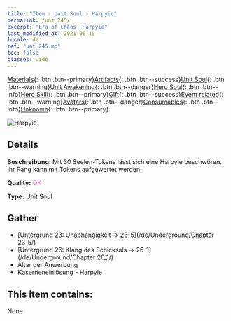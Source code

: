 ```yaml
---
title: "Item - Unit Soul - Harpyie"
permalink: /unt_245/
excerpt: "Era of Chaos  Harpyie"
last_modified_at: 2021-06-15
locale: de
ref: "unt_245.md"
toc: false
classes: wide
---
```

 [Materials](/ItemsDE/){: .btn .btn--primary}[Artifacts](/ItemsDE/Artifacts/){: .btn .btn--success}[Unit Soul](/ItemsDE/UnitSoul/){: .btn .btn--warning}[Unit Awakening](/ItemsDE/UnitAwakening/){: .btn .btn--danger}[Hero Soul](/ItemsDE/HeroSoul/){: .btn .btn--info}[Hero Skill](/ItemsDE/HeroSkill/){: .btn .btn--primary}[Gift](/ItemsDE/Gift/){: .btn .btn--success}[Event related](/ItemsDE/Events/){: .btn .btn--warning}[Avatars](/ItemsDE/Avatars/){: .btn .btn--danger}[Consumables](/ItemsDE/Consumables/){: .btn .btn--info}[Unknown](/ItemsDE/Unknown/){: .btn .btn--primary}

 ![Harpyie](/images/u/ti_yingshenren.jpg)

## Details
 **Beschreibung:** Mit 30 Seelen-Tokens lässt sich eine Harpyie beschwören. Ihr Rang kann mit Tokens aufgewertet werden.

 **Quality:** <span style="color: #DA70D6">OK</span>

 **Type:** Unit Soul

## Gather

*    [Untergrund 23: Unabhängigkeit -> 23-5](/de/Underground/Chapter 23_5/) 
*    [Untergrund 26: Klang des Schicksals -> 26-1](/de/Underground/Chapter 26_1/) 
*    Altar der Anwerbung 
*    Kaserneneinlösung - Harpyie 

## This item contains:

  None

